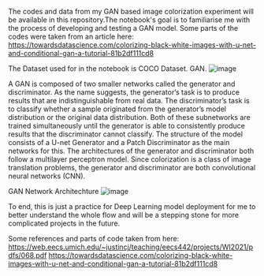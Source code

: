 The codes and data from my GAN based image colorization experiment will be available in this repository.The notebook's goal is to familiarise me with the process of developing and testing a GAN model. Some parts of the  codes were taken from an article here: https://towardsdatascience.com/colorizing-black-white-images-with-u-net-and-conditional-gan-a-tutorial-81b2df111cd8



The Dataset used for in the notebook is COCO Dataset. GAN. 
![image](https://user-images.githubusercontent.com/81349041/176591733-5d31e583-f0a5-415e-9e2c-88fbe87bbce0.png)

A GAN is composed of two smaller networks called the generator and discriminator. As the name suggests, the generator’s task is to produce results that are indistinguishable from real data. The discriminator’s task is to classify whether a sample originated from the generator’s model distribution or the original data distribution. Both of these subnetworks are trained simultaneously until the generator is able to consistently produce results that the discriminator cannot classify.
The structure of the model consists of a U-net Generator and a Patch Discriminator as the main networks for this. 
The architectures of the generator and discriminator both follow a multilayer perceptron model. Since colorization is a class of image translation problems, the generator and discriminator are both convolutional neural networks (CNN).

GAN Network Architechture
![image](https://user-images.githubusercontent.com/81349041/176592086-b68c6c0e-05bb-4693-9f48-3158437bd0ed.png)


To end, this is just a practice for Deep Learning model deployment for me to better understand the whole flow and will be a stepping stone for more complicated projects in the future.

Some references and parts of code taken from here: 
https://web.eecs.umich.edu/~justincj/teaching/eecs442/projects/WI2021/pdfs/068.pdf
https://towardsdatascience.com/colorizing-black-white-images-with-u-net-and-conditional-gan-a-tutorial-81b2df111cd8

